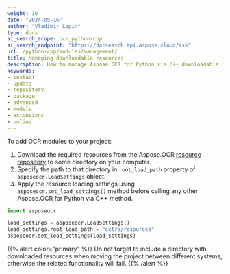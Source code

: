 ```yaml
---
weight: 10
date: "2024-05-16"
author: "Vladimir Lapin"
type: docs
ai_search_scope: ocr_python-cpp
ai_search_endpoint: "https://docsearch.api.aspose.cloud/ask"
url: /python-cpp/modules/management/
title: Managing downloadable resources
description: How to manage Aspose.OCR for Python via C++ downloadable modules.
keywords:
- install
- update
- repository
- package
- advanced
- models
- extensions
- online
---
```


To add OCR modules to your project:

1. Download the required resources from the Aspose.OCR [resource repository](https://github.com/aspose-ocr/resources) to some directory on your computer.
2. Specify the path to that directory in `root_load_path` property of `asposeocr.LoadSettings` object.
3. Apply the resource loading settings using `asposeocr.set_load_settings()` method before calling any other Aspose.OCR for Python via C++ method.

```python
import asposeocr

load_settings = asposeocr.LoadSettings()
load_settings.root_load_path = "extra/resources"
asposeocr.set_load_settings(load_settings)
```

{{% alert color="primary" %}}
Do not forget to include a directory with downloaded resources when moving the project between different systems, otherwise the related functionality will fail.
{{% /alert %}}
